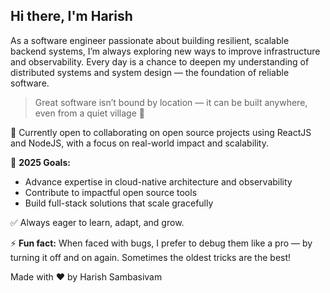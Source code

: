 ## Hi there, I'm Harish

As a software engineer passionate about building resilient, scalable backend systems, I’m always exploring new ways to improve infrastructure and observability. Every day is a chance to deepen my understanding of distributed systems and system design — the foundation of reliable software.

> Great software isn’t bound by location — it can be built anywhere, even from a quiet village 💚


👯 Currently open to collaborating on open source projects using ReactJS and NodeJS, with a focus on real-world impact and scalability.

🥅 **2025 Goals:**  
- Advance expertise in cloud-native architecture and observability  
- Contribute to impactful open source tools  
- Build full-stack solutions that scale gracefully  

✅ Always eager to learn, adapt, and grow.



⚡ **Fun fact:** When faced with bugs, I prefer to debug them like a pro — by turning it off and on again. Sometimes the oldest tricks are the best!



Made with ❤ by Harish Sambasivam
